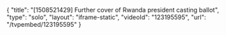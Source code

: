 {
    "title": "[1508521429] Further cover of Rwanda president casting ballot",
    "type": "solo",
    "layout": "iframe-static",
    "videoId": "123195595",
    "url": "\/tvpembed\/123195595"
}